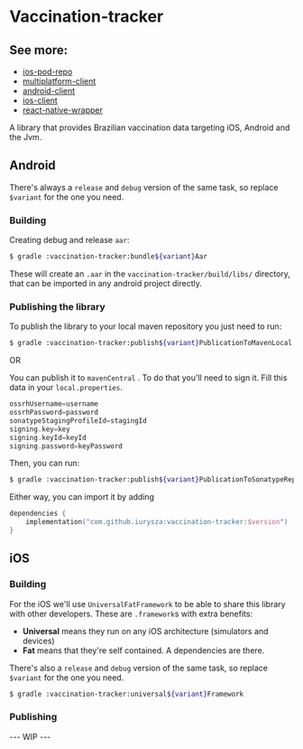 # Vaccination-tracker

## See more:
- [ios-pod-repo](https://github.com/iurysza/vacctracker-pod-repo)
- [multiplatform-client](https://github.com/iurysza/multiplaform-client)
- [android-client](https://github.com/iurysza/vactracker-android-client)
- [ios-client](https://github.com/iurysza/vacctracker-ios-client)
- [react-native-wrapper](https://github.com/iurysza/vaccination-tracker-react-native)


A library that provides Brazilian vaccination data targeting iOS, Android and the Jvm.

## Android

There's always a `release` and `debug` version of the same task, so replace `$variant` for the one you need.

### Building

Creating debug and release `aar`:

```bash
$ gradle :vaccination-tracker:bundle${variant}Aar
```

These will create an `.aar` in the `vaccination-tracker/build/libs/` directory, that can be imported in any android project directly.

### Publishing the library

To publish the library to your local maven repository you just need to run:

```bash
$ gradle :vaccination-tracker:publish${variant}PublicationToMavenLocal
```

OR

You can publish it to `mavenCentral` . To do that you'll need to sign it. Fill this data in your `local.properties`.

```groovy
ossrhUsername=username
ossrhPassword=password
sonatypeStagingProfileId=stagingId
signing.key=key
signing.keyId=keyId
signing.password=keyPassword
```

Then, you can run:

```bash
$ gradle :vaccination-tracker:publish${variant}PublicationToSonatypeRepository
```

Either way, you can import it by adding

```kotlin
dependencies {
	implementation("com.github.iurysza:vaccination-tracker:$version")
}
```

## iOS

### Building

For the iOS we'll use `UniversalFatFramework` to be able to share this library with other developers.
These are `.framework`s with extra benefits:

- **Universal** means they run on any iOS architecture (simulators and devices)
- **Fat** means that they're self contained. A dependencies are there.

There's also a `release` and `debug` version of the same task, so replace `$variant` for the one you need.

```bash
$ gradle :vaccination-tracker:universal${variant}Framework
```

### Publishing
--- WIP ---
